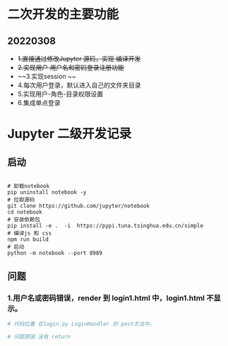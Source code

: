 # 二次开发的主要功能
## 20220308
- ~~1.直接通过修改Jupyter 源码，实现 编译开发~~
- ~~2.实现用户 用户名和密码登录注册功能~~
- ~~3.实现session ~~
- 4.每次用户登录，默认进入自己的文件夹目录
- 5.实现用户-角色-目录权限设置
- 6.集成单点登录


# Jupyter 二级开发记录

## 启动

```shell

# 卸载notebook
pip uninstall notebook -y
# 拉取源码
git clone https://github.com/jupyter/notebook
cd notebook
# 安装依赖包
pip install -e .  -i  https://pypi.tuna.tsinghua.edu.cn/simple
# 编译js 和 css
npm run build
# 启动
python -m notebook --port 8989
```


## 问题

### 1.用户名或密码错误，render 到 login1.html 中，login1.html 不显示。

```python
# 代码位置 在login.py LoginHandler 的 post方法中。

# 问题原因 没有 return
```






